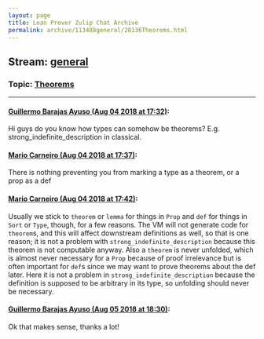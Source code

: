 ```yaml
---
layout: page
title: Lean Prover Zulip Chat Archive 
permalink: archive/113488general/28136Theorems.html
---
```


## Stream: [general](index.html)
### Topic: [Theorems](28136Theorems.html)

---

#### [Guillermo Barajas Ayuso (Aug 04 2018 at 17:32)](https://leanprover.zulipchat.com/#narrow/stream/113488-general/topic/Theorems/near/130894817):
Hi guys do you know how types can somehow be theorems? E.g. strong_indefinite_description in classical.

#### [Mario Carneiro (Aug 04 2018 at 17:37)](https://leanprover.zulipchat.com/#narrow/stream/113488-general/topic/Theorems/near/130894929):
There is nothing preventing you from marking a type as a theorem, or a prop as a def

#### [Mario Carneiro (Aug 04 2018 at 17:42)](https://leanprover.zulipchat.com/#narrow/stream/113488-general/topic/Theorems/near/130895079):
Usually we stick to `theorem` or `lemma` for things in `Prop` and `def` for things in `Sort` or `Type`, though, for a few reasons. The VM will not generate code for `theorem`s, and this will affect downstream definitions as well, so that is one reason; it is not a problem with `strong_indefinite_description` because this theorem is not computable anyway. Also a `theorem` is never unfolded, which is almost never necessary for a `Prop` because of proof irrelevance but is often important for `def`s since we may want to prove theorems about the def later. Here it is not a problem in `strong_indefinite_description` because the definition is supposed to be arbitrary in its type, so unfolding should never be necessary.

#### [Guillermo Barajas Ayuso (Aug 05 2018 at 18:30)](https://leanprover.zulipchat.com/#narrow/stream/113488-general/topic/Theorems/near/130936748):
Ok that makes sense, thanks a lot!

